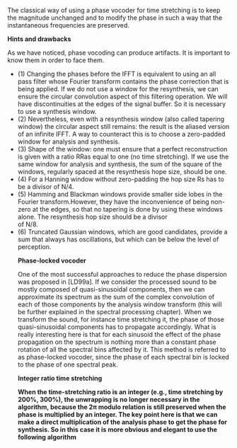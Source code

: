 <p>The classical way of using a phase vocoder for time stretching is to keep the magnitude unchanged and to modify the phase in such a way that the instantaneous frequencies are preserved.</p>

<strong>Hints and drawbacks</strong> 
<p>As we have noticed, phase vocoding can produce artifacts. It is important
to know them in order to face them.</p>
<ul>
<li>(1) Changing the phases before the IFFT is equivalent to using an all pass filter whose Fourier
transform contains the phase correction that is being applied. If we do not use a window
for the resynthesis, we can ensure the circular convolution aspect of this filtering operation.
We will have discontinuities at the edges of the signal buffer. So it is necessary to use a
  synthesis window.</li>
<li>(2) Nevertheless, even with a resynthesis window (also called tapering window) the circular
aspect still remains: the result is the aliased version of an infinite IFFT. A way to counteract
  this is to choose a zero-padded window for analysis and synthesis.</li>
<li>(3) Shape of the window: one must ensure that a perfect reconstruction is given with a ratio RRas
equal to one (no time stretching). If we use the same window for analysis and synthesis,
the sum of the square of the windows, regularly spaced at the resynthesis hope size, should
  be one.</li>
  <li>(4) For a Hanning window without zero-padding the hop size Rs has to be a divisor of N/4.</li>
<li>(5) Hamming and Blackman windows provide smaller side lobes in the Fourier transform.However, they have the inconvenience of being non-zero at the edges, so that no tapering is done by using these windows alone. The resynthesis hop size should be a divisor</li>
of N/8.
<li>(6) Truncated Gaussian windows, which are good candidates, provide a sum that always has
  oscillations, but which can be below the level of perception.</li>
  
  <strong>Phase-locked vocoder</strong>
<p>One of the most successful approaches to reduce the phase dispersion was proposed in [LD99a]. If
we consider the processed sound to be mostly composed of quasi-sinusoidal components, then we
can approximate its spectrum as the sum of the complex convolution of each of those components
by the analysis window transform (this will be further explained in the spectral processing chapter).
When we transform the sound, for instance time stretching it, the phase of those quasi-sinusoidal
components has to propagate accordingly. What is really interesting here is that for each sinusoid
the effect of the phase propagation on the spectrum is nothing more than a constant phase rotation
of all the spectral bins affected by it. This method is referred to as phase-locked vocoder, since
the phase of each spectral bin is locked to the phase of one spectral peak.</p>

<strong>Integer ratio time stretching<strong>
<p>When the time-stretching ratio is an integer (e.g., time stretching by 200%, 300%), the unwrapping
is no longer necessary in the algorithm, because the 2π modulo relation is still preserved when the
phase is multiplied by an integer. The key point here is that we can make a direct multiplication
of the analysis phase to get the phase for synthesis. So in this case it is more obvious and elegant
  to use the following algorithm</p>

